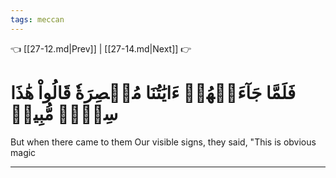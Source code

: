```yaml
---
tags: meccan
---
```


👈 [[27-12.md|Prev]] | [[27-14.md|Next]] 👉

# فَلَمَّا جَآءَتۡهُمۡ ءَايَٰتُنَا مُبۡصِرَةٗ قَالُواْ هَٰذَا سِحۡرٞ مُّبِينٞ

But when there came to them Our visible signs, they said, "This is obvious magic

---

